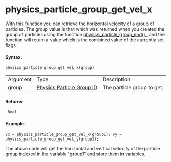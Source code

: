 # physics_particle_group_get_vel_x

With this function you can retrieve the horizontal velocity of a group
of particles. The group value is that which was returned when you
created the group of particles using the function [
physics_particle_group_end() ](physics_particle_group_end) , and the
function will return a value which is the combined value of the
currently set flags.

#### Syntax:

``` gml
physics_particle_group_get_vel_x(group)
```

|          |                                                                                                                                           |                            |
|----------|-------------------------------------------------------------------------------------------------------------------------------------------|----------------------------|
| Argument | Type                                                                                                                                      | Description                |
| group    |  [Physics Particle Group ID](../../../../../GameMaker_Language/GML_Reference/Physics/Soft_Body_Particles/physics_particle_group_end)  | The particle group to get. |

#### Returns:

``` gml
 Real
```

#### Example:

``` gml
vx = physics_particle_group_get_vel_x(group1); vy = physics_particle_group_get_vel_y(group1);
```

The above code will get the horizontal and vertical velocity of the
particle group indexed in the variable "group1" and store them in
variables.
